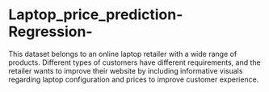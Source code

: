 # Laptop_price_prediction-Regression-


This dataset belongs to an online laptop retailer with a wide range of products. Different types of customers have different requirements, and the retailer wants to improve their website by including informative visuals regarding laptop configuration and prices to improve customer experience.

